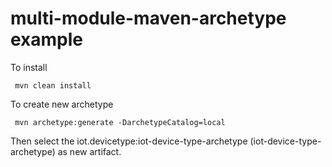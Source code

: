 # multi-module-maven-archetype example

To install 

     mvn clean install
     
To create new archetype 

     mvn archetype:generate -DarchetypeCatalog=local
     
Then select the iot.devicetype:iot-device-type-archetype (iot-device-type-archetype) as new artifact.

     

